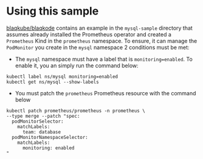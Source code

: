 # Using this sample

[blaqkube/blaqkode](https://github.com/blaqkube/blaqkode) contains an example
in the `mysql-sample` directory that assumes already installed the Prometheus
operator and created a `Prometheus` Kind in the `prometheus` namespace. To
ensure, it can manage the `PodMonitor` you create in the `mysql` namespace
2 conditions must be met:

- The `mysql` namespace must have a label that is `monitoring=enabled`. To
  enable it, you an simply run the command below:

```shell
kubectl label ns/mysql monitoring=enabled
kubectl get ns/mysql --show-labels
```

- You must patch the `prometheus` Prometheus resource with the command
  below

```shell
kubectl patch prometheus/prometheus -n prometheus \
--type merge --patch "spec:
  podMonitorSelector:
    matchLabels:
      team: database
  podMonitorNamespaceSelector:
    matchLabels:
      monitoring: enabled
"
```


